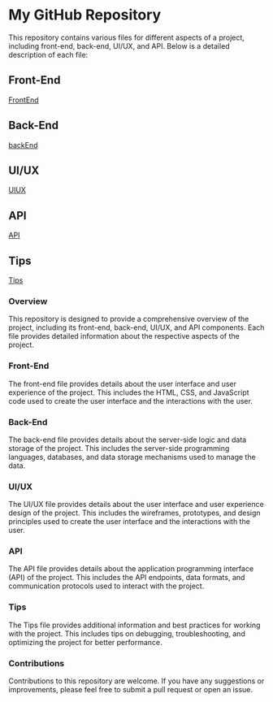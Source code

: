 # My GitHub Repository

This repository contains various files for different aspects of a project, including front-end, back-end, UI/UX, and API. Below is a detailed description of each file:

## Front-End
[FrontEnd](FrontEnd.md)

## Back-End
[backEnd](backEnd.md)

## UI/UX
[UIUX](UIUX.md)

## API
[API](API.md)

## Tips
[Tips](Tips.md)

### Overview
This repository is designed to provide a comprehensive overview of the project, including its front-end, back-end, UI/UX, and API components. Each file provides detailed information about the respective aspects of the project.

### Front-End
The front-end file provides details about the user interface and user experience of the project. This includes the HTML, CSS, and JavaScript code used to create the user interface and the interactions with the user.

### Back-End
The back-end file provides details about the server-side logic and data storage of the project. This includes the server-side programming languages, databases, and data storage mechanisms used to manage the data.

### UI/UX
The UI/UX file provides details about the user interface and user experience design of the project. This includes the wireframes, prototypes, and design principles used to create the user interface and the interactions with the user.

### API
The API file provides details about the application programming interface (API) of the project. This includes the API endpoints, data formats, and communication protocols used to interact with the project.

### Tips
The Tips file provides additional information and best practices for working with the project. This includes tips on debugging, troubleshooting, and optimizing the project for better performance.

### Contributions
Contributions to this repository are welcome. If you have any suggestions or improvements, please feel free to submit a pull request or open an issue.
